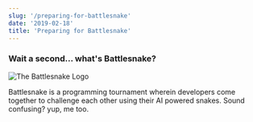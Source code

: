 ```yaml
---
slug: '/preparing-for-battlesnake'
date: '2019-02-18'
title: 'Preparing for Battlesnake'
---
```


### Wait a second... what's Battlesnake?

![The Battlesnake Logo](https://play.battlesnake.io/static/img/battlesnake_splash.png)

Battlesnake is a programming tournament wherein developers come together to challenge each other using their AI powered snakes. Sound confusing? yup, me too.
